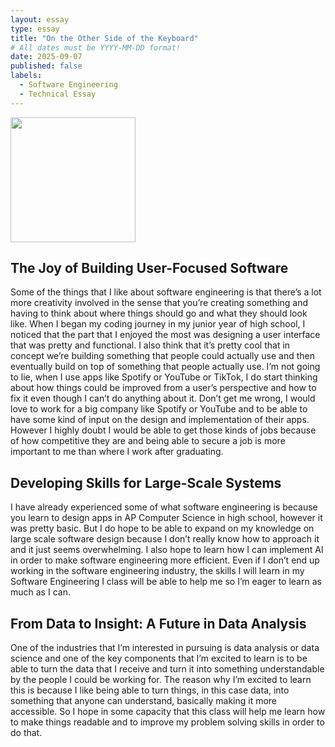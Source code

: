 ```yaml
---
layout: essay
type: essay
title: "On the Other Side of the Keyboard"
# All dates must be YYYY-MM-DD format!
date: 2025-09-07
published: false
labels:
  - Software Engineering
  - Technical Essay
---
```


<img width="200px" class="rounded float-start pe-4" src="../img/difficulty/software eng.webp">

## The Joy of Building User-Focused Software

Some of the things that I like about software engineering is that there’s a lot more creativity involved in the sense that you’re creating something and having to think about where things should go and what they should look like. When I began my coding journey in my junior year of high school, I noticed that the part that I enjoyed the most was designing a user interface that was pretty and functional. I also think that it’s pretty cool that in concept we’re building something that people could actually use and then eventually build on top of something that people actually use. I’m not going to lie, when I use apps like Spotify or YouTube or TikTok, I do start thinking about how things could be improved from a user’s perspective and how to fix it even though I can’t do anything about it. Don’t get me wrong, I would love to work for a big company like Spotify or YouTube and to be able to have some kind of input on the design and implementation of their apps. However I highly doubt I would be able to get those kinds of jobs because of how competitive they are and being able to secure a job is more important to me than where I work after graduating. 

## Developing Skills for Large-Scale Systems

I have already experienced some of what software engineering is because you learn to design apps in AP Computer Science in high school, however it was pretty basic. But I do hope to be able to expand on my knowledge on large scale software design because I don’t really know how to approach it and it just seems overwhelming. I also hope to learn how I can implement AI in order to make software engineering more efficient. Even if I don’t end up working in the software engineering industry, the skills I will learn in my Software Engineering I class will be able to help me so I’m eager to learn as much as I can. 

## From Data to Insight: A Future in Data Analysis

One of the industries that I’m interested in pursuing is data analysis or data science and one of the key components that I’m excited to learn is to be able to turn the data that I receive and turn it into something understandable by the people I could be working for. The reason why I’m excited to learn this is because I like being able to turn things, in this case data, into something that anyone can understand, basically making it more accessible. So I hope in some capacity that this class will help me learn how to make things readable and to improve my problem solving skills in order to do that.
